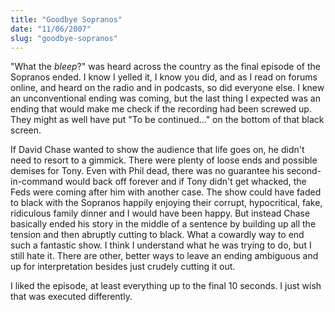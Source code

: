 ```yaml
---
title: "Goodbye Sopranos"
date: "11/06/2007"
slug: "goodbye-sopranos"
---
```


"What the *bleep*?" was heard across the country as the final episode of the Sopranos ended. I know I yelled it, I know you did, and as I read on forums online, and heard on the radio and in podcasts, so did everyone else. I knew an unconventional ending was coming, but the last thing I expected was an ending that would make me check if the recording had been screwed up. They might as well have put "To be continued..." on the bottom of that black screen.

If David Chase wanted to show the audience that life goes on, he didn't need to resort to a gimmick. There were plenty of loose ends and possible demises for Tony. Even with Phil dead, there was no guarantee his second-in-command would back off forever and if Tony didn't get whacked, the Feds were coming after him with another case. The show could have faded to black with the Sopranos happily enjoying their corrupt, hypocritical, fake, ridiculous family dinner and I would have been happy. But instead Chase basically ended his story in the middle of a sentence by building up all the tension and then abruptly cutting to black. What a cowardly way to end such a fantastic show. I think I understand what he was trying to do, but I still hate it. There are other, better ways to leave an ending ambiguous and up for interpretation besides just crudely cutting it out.

I liked the episode, at least everything up to the final 10 seconds. I just wish that was executed differently.